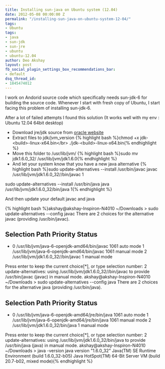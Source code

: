 ```yaml
---
title: Installing sun-java on Ubuntu system (12.04)
date: 2012-05-08 00:00:00 Z
permalink: "/installing-sun-java-on-ubuntu-system-12-04/"
tags:
- Ubuntu
tags:
- java
- sun-jdk
- sun-jre
- ubuntu
- ubuntu-12.04
author: Deo Akshay
layout: post
fb_social_plugin_settings_box_recommendations_bar:
- default
dsq_thread_id:
- 1845474012
---
```


I work on Andorid source code which specifically needs sun-jdk-6 for building the source code. Whenever I start with fresh copy of Ubuntu, I start facing this problem of installing sun-jdk-6.

After a lot of failed attempts I found this solution (It works well with my env : Ubuntu 12.04 64bit desktop)

- Download jre/jdk source from [oracle website][1]
- Extract files to jdk/jvm_version
  {% highlight bash %}chmod +x jdk-&lt;build>-linux-x64.bin&lt;/br>
  ./jdk-&lt;build>-linux-x64.bin{% endhighlight %}
- Move this folder to /usr/lib/jvm/
  {% highlight bash %}sudo mv jdk1.6.0_32/ /usr/lib/jvm/jdk1.6.0{% endhighlight %}
- And let your system know that you have a new java alternative
  {% highlight bash %}sudo update-alternatives --install /usr/bin/javac javac /usr/lib/jvm/jdk1.6.0_32//bin/javac 1

sudo update-alternatives --install /usr/bin/java java /usr/lib/jvm/jdk1.6.0_32/bin/java 1{% endhighlight %}

And then update your default javac and java

{% highlight bash %}akshay@akshay-Inspiron-N4010 ~/Downloads &gt; sudo update-alternatives --config javac
There are 2 choices for the alternative javac (providing /usr/bin/javac).

## Selection Path Priority Status

- 0 /usr/lib/jvm/java-6-openjdk-amd64/bin/javac 1061 auto mode
  1 /usr/lib/jvm/java-6-openjdk-amd64/bin/javac 1061 manual mode
  2 /usr/lib/jvm/jdk1.6.0_32//bin/javac 1 manual mode

Press enter to keep the current choice[*], or type selection number: 2
update-alternatives: using /usr/lib/jvm/jdk1.6.0_32//bin/javac to provide /usr/bin/javac (javac) in manual mode.
akshay@akshay-Inspiron-N4010 ~/Downloads &gt; sudo update-alternatives --config java
There are 2 choices for the alternative java (providing /usr/bin/java).

## Selection Path Priority Status

- 0 /usr/lib/jvm/java-6-openjdk-amd64/jre/bin/java 1061 auto mode
  1 /usr/lib/jvm/java-6-openjdk-amd64/jre/bin/java 1061 manual mode
  2 /usr/lib/jvm/jdk1.6.0_32/bin/java 1 manual mode

Press enter to keep the current choice[*], or type selection number: 2
update-alternatives: using /usr/lib/jvm/jdk1.6.0_32/bin/java to provide /usr/bin/java (java) in manual mode.
akshay@akshay-Inspiron-N4010 ~/Downloads &gt; java -version
java version "1.6.0_32"
Java(TM) SE Runtime Environment (build 1.6.0_32-b05)
Java HotSpot(TM) 64-Bit Server VM (build 20.7-b02, mixed mode){% endhighlight %}

[1]: http://www.oracle.com/technetwork/java/javase/overview/index.html

